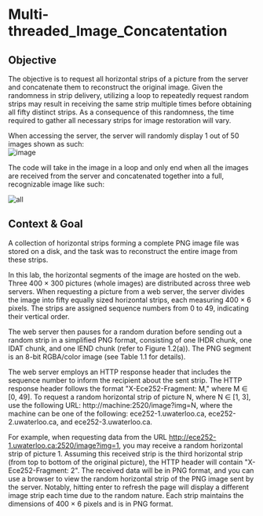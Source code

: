 # Multi-threaded_Image_Concatentation
## Objective
The objective is to request all horizontal strips of a picture from the server and concatenate them to reconstruct the original image. Given the randomness in strip delivery, utilizing a loop to repeatedly request random strips may result in receiving the same strip multiple times before obtaining all fifty distinct strips. As a consequence of this randomness, the time required to gather all necessary strips for image restoration will vary. 

When accessing the server, the server will randomly display 1 out of 50 images shown as such: \
![image](https://github.com/Max00358/PNG_Finding_and_Concatentation/assets/125518862/a73de071-2c4e-43c6-a5fa-6715001fb8db)

The code will take in the image in a loop and only end when all the images are received from the server and concatenated together into a full, recognizable image like such:

![all](https://github.com/Max00358/PNG_Finding_and_Concatentation/assets/125518862/5939b620-aaf6-48dd-be9d-fbbab4c17f0e)

## Context & Goal
A collection of horizontal strips forming a complete PNG image file was stored on a disk, and the task was to reconstruct the entire image from these strips.

In this lab, the horizontal segments of the image are hosted on the web. Three 400 × 300 pictures (whole images) are distributed across three web servers. When requesting a picture from a web server, the server divides the image into fifty equally sized horizontal strips, each measuring 400 × 6 pixels. The strips are assigned sequence numbers from 0 to 49, indicating their vertical order.

The web server then pauses for a random duration before sending out a random strip in a simplified PNG format, consisting of one IHDR chunk, one IDAT chunk, and one IEND chunk (refer to Figure 1.2(a)). The PNG segment is an 8-bit RGBA/color image (see Table 1.1 for details).

The web server employs an HTTP response header that includes the sequence number to inform the recipient about the sent strip. The HTTP response header follows the format "X-Ece252-Fragment: M," where M ∈ [0, 49]. To request a random horizontal strip of picture N, where N ∈ [1, 3], use the following URL: http://machine:2520/image?img=N, where the machine can be one of the following: ece252-1.uwaterloo.ca, ece252-2.uwaterloo.ca, and ece252-3.uwaterloo.ca. 

For example, when requesting data from the URL http://ece252-1.uwaterloo.ca:2520/image?img=1, you may receive a random horizontal strip of picture 1. Assuming this received strip is the third horizontal strip (from top to bottom of the original picture), the HTTP header will contain "X-Ece252-Fragment: 2". The received data will be in PNG format, and you can use a browser to view the random horizontal strip of the PNG image sent by the server. Notably, hitting enter to refresh the page will display a different image strip each time due to the random nature. Each strip maintains the dimensions of 400 × 6 pixels and is in PNG format. 
